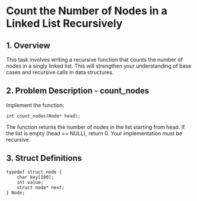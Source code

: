 # Count the Number of Nodes in a Linked List Recursively
## 1. Overview
This task involves writing a recursive function that counts the number of nodes in a singly linked list. This will strengthen your understanding of base cases and recursive calls in data structures.

## 2. Problem Description - count_nodes
Implement the function:

``
int count_nodes(Node* head);
``

The function returns the number of nodes in the list starting from head. If the list is empty (head == NULL), return 0. Your implementation must be recursive.

## 3. Struct Definitions
```
typedef struct node {
    char key[100];
    int value;
    struct node* next;
} Node;
```